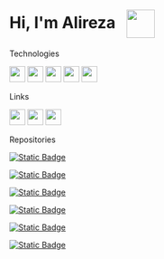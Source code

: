 # Hi, I'm Alireza &nbsp; <img align="center" src="https://i.giphy.com/media/v1.Y2lkPTc5MGI3NjExb2hxYjFyNzh2bmpxbnIzZHBtaHk1anVhcGVjMWJnZnRnOHJoY3ZieCZlcD12MV9pbnRlcm5hbF9naWZfYnlfaWQmY3Q9cw/5ndklThG9vUUdTmgMn/giphy.gif" width="50">

<span>Technologies</span>

<a href="https://react.dev" target="blank"><img src="https://img.shields.io/badge/react-%2320232a.svg?style=for-the-badge&logo=react&logoColor=%2361DAFB" height="28" /></a>
<a href="https://www.typescriptlang.org/docs/handbook/utility-types.html" target="blank"><img src="https://img.shields.io/badge/typescript-%23007ACC.svg?style=for-the-badge&logo=typescript&logoColor=white" height="28" /></a>
<a href="https://nextjs.org/docs" target="blank"><img src="https://img.shields.io/badge/Next-black?style=for-the-badge&logo=next.js&logoColor=white" height="28" /></a>
<a href="https://docs.deno.com/" target="blank"><img src="https://img.shields.io/badge/deno%20js-000000?style=for-the-badge&logo=deno&logoColor=white" height="28" /></a>
<a href="https://webpack.js.org/concepts" target="blank"><img src="https://img.shields.io/badge/webpack-%238DD6F9.svg?style=for-the-badge&logo=webpack&logoColor=black" height="28" /></a>

<span>Links</span>

<a href="https://www.npmjs.com/~arbz" target="blank"><img src="https://img.shields.io/badge/NPM-%23CB3837.svg?style=for-the-badge&logo=npm&logoColor=white" height="28" /></a>
<a href="mailto:alirezawbhr@gmail.com" target="blank"><img src="https://img.shields.io/badge/Gmail-D14836?style=for-the-badge&logo=gmail&logoColor=white" height="28" /></a>
<a href="https://www.linkedin.com/in/alireza-bahrani-a60412196" target="blank"><img src="https://img.shields.io/badge/linkedin-%230077B5.svg?style=for-the-badge&logo=linkedin&logoColor=white" height="28" /></a>

<span>Repositories</span>

[![Static Badge](https://img.shields.io/badge/github-loader?style=for-the-badge&logo=github&label=i18extract&color=%23eee)](https://github.com/AliReza99/i18extract)

[![Static Badge](https://img.shields.io/badge/github-loader?style=for-the-badge&logo=github&label=generate-tailwindcss-safelist&color=%23eee)](https://github.com/AliReza99/generate-tailwindcss-safelist)

[![Static Badge](https://img.shields.io/badge/github-txt?style=for-the-badge&logo=github&label=glob-import-loader&color=%23eee)](https://github.com/AliReza99/glob-import-loader)

[![Static Badge](https://img.shields.io/badge/github-loader?style=for-the-badge&logo=github&label=try-to-js&color=%23eee)](https://github.com/AliReza99/try-to-js)

[![Static Badge](https://img.shields.io/badge/github-loader?style=for-the-badge&logo=github&color=%23eee&label=tailwindcss-candidates)](https://github.com/AliReza99/tailwindcss)

[![Static Badge](https://img.shields.io/badge/github-loader?style=for-the-badge&logo=github&color=%23eee&label=ts-deep-flatten)](https://github.com/AliReza99/ts-deep-flatten)

